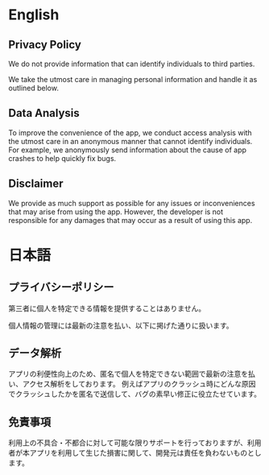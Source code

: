 # English
## Privacy Policy
We do not provide information that can identify individuals to third parties.

We take the utmost care in managing personal information and handle it as outlined below.

## Data Analysis
To improve the convenience of the app, we conduct access analysis with the utmost care in an anonymous manner that cannot identify individuals. For example, we anonymously send information about the cause of app crashes to help quickly fix bugs.

## Disclaimer
We provide as much support as possible for any issues or inconveniences that may arise from using the app. However, the developer is not responsible for any damages that may occur as a result of using this app.


# 日本語
## プライバシーポリシー
第三者に個人を特定できる情報を提供することはありません。

個人情報の管理には最新の注意を払い、以下に掲げた通りに扱います。

## データ解析
アプリの利便性向上のため、匿名で個人を特定できない範囲で最新の注意を払い、アクセス解析をしております。
例えばアプリのクラッシュ時にどんな原因でクラッシュしたかを匿名で送信して、バグの素早い修正に役立たせています。

## 免責事項
利用上の不具合・不都合に対して可能な限りサポートを行っておりますが、利用者が本アプリを利用して生じた損害に関して、開発元は責任を負わないものとします。
